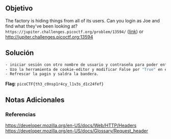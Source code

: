 ## Objetivo 
The factory is hiding things from all of its users. Can you login as Joe and find what they've been looking at? `https://jupiter.challenges.picoctf.org/problem/13594/` ([link](https://jupiter.challenges.picoctf.org/problem/13594/)) or http://jupiter.challenges.picoctf.org:13594

## Solución  

```bash
- iniciar sesión con otro nombre de usuario y contraseña para poder entrar.
- Uzo la herramienta de cookie-editor y modificar False por "True" en el campo de admin.
- Refrescar la pagin y saldra la bandera.

```

**Flag**: `picoCTF{th3_c0nsp1r4cy_l1v3s_d1c24fef}`
## Notas Adicionales 

### Referencias

https://developer.mozilla.org/en-US/docs/Web/HTTP/Headers
https://developer.mozilla.org/en-US/docs/Glossary/Request_header
